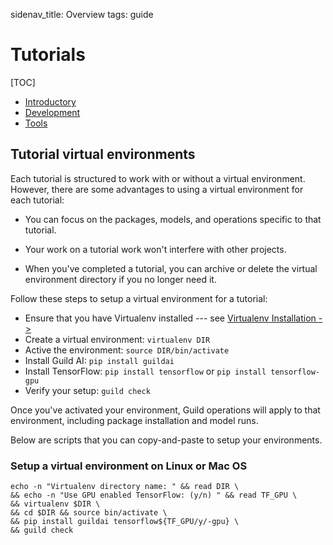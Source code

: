 sidenav_title: Overview
tags: guide

# Tutorials

[TOC]

- [Introductory](category:/docs/tutorials/#intro)
- [Development](category:/docs/tutorials/#developer)
- [Tools](category:/docs/tutorials/#tools)

## Tutorial virtual environments

Each tutorial is structured to work with or without a virtual
environment. However, there are some advantages to using a virtual
environment for each tutorial:

- You can focus on the packages, models, and operations specific to
  that tutorial.

- Your work on a tutorial work won't interfere with other projects.

- When you've completed a tutorial, you can archive or delete the
  virtual environment directory if you no longer need it.

Follow these steps to setup a virtual environment for a tutorial:

- Ensure that you have Virtualenv installed --- see [Virtualenv
  Installation ->](https://virtualenv.pypa.io/en/stable/installation/)
- Create a virtual environment: ``virtualenv DIR``
- Active the environment: ``source DIR/bin/activate``
- Install Guild AI: ``pip install guildai``
- Install TensorFlow: ``pip install tensorflow`` or ``pip install
  tensorflow-gpu``
- Verify your setup: ``guild check``

Once you've activated your environment, Guild operations will apply to
that environment, including package installation and model runs.

Below are scripts that you can copy-and-paste to setup your
environments.

### Setup a virtual environment on Linux or Mac OS

``` command
echo -n "Virtualenv directory name: " && read DIR \
&& echo -n "Use GPU enabled TensorFlow: (y/n) " && read TF_GPU \
&& virtualenv $DIR \
&& cd $DIR && source bin/activate \
&& pip install guildai tensorflow${TF_GPU/y/-gpu} \
&& guild check
```
